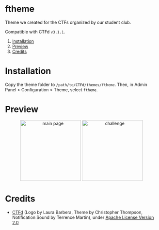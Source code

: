 # ftheme

Theme we created for the CTFs organized by our student club.

Compatible with CTFd `v3.1.1`.

1. [Installation](#installation)
2. [Preview](#preview)
3. [Credits](#credits)

# Installation

Copy the theme folder to `/path/to/CTFd/themes/ftheme`. Then, in Admin Panel > Configuration > Theme, select `ftheme`.

# Preview

<p align="center">
  <img src="../screenshots/ftheme/ftheme00.png" alt="main page" height="200" />
  <img src="../screenshots/ftheme/ftheme01.png" alt="challenge" height="200" />
</p>

# Credits

- [CTFd](https://github.com/CTFd/CTFd) (Logo by Laura Barbera, Theme by Christopher Thompson, Notification Sound by Terrence Martin), under [Apache License
Version 2.0](https://www.apache.org/licenses/LICENSE-2.0)
